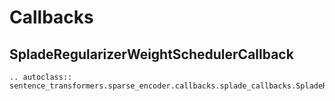 # Callbacks

## SpladeRegularizerWeightSchedulerCallback

```{eval-rst}
.. autoclass:: sentence_transformers.sparse_encoder.callbacks.splade_callbacks.SpladeRegularizerWeightSchedulerCallback
```
